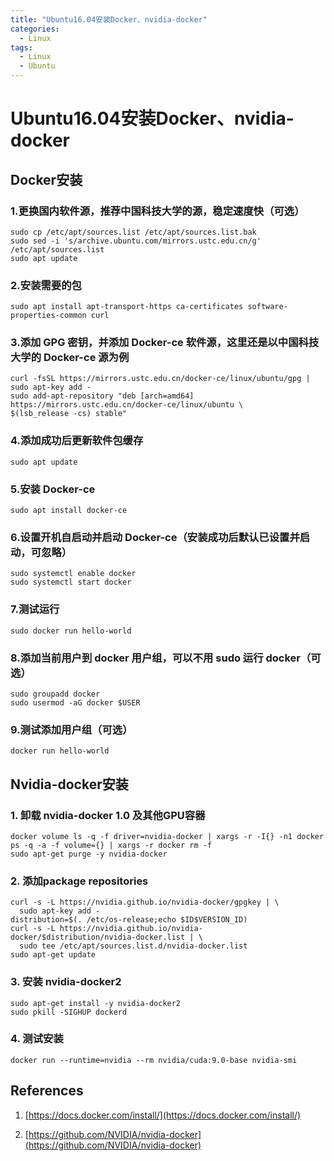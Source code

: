 ```yaml
---
title: "Ubuntu16.04安装Docker、nvidia-docker"
categories:
  - Linux
tags:
  - Linux
  - Ubuntu
---
```


# Ubuntu16.04安装Docker、nvidia-docker


## Docker安装


### 1.更换国内软件源，推荐中国科技大学的源，稳定速度快（可选）

    sudo cp /etc/apt/sources.list /etc/apt/sources.list.bak
    sudo sed -i 's/archive.ubuntu.com/mirrors.ustc.edu.cn/g' /etc/apt/sources.list
    sudo apt update


### 2.安装需要的包

    sudo apt install apt-transport-https ca-certificates software-properties-common curl


### 3.添加 GPG 密钥，并添加 Docker-ce 软件源，这里还是以中国科技大学的 Docker-ce 源为例

    curl -fsSL https://mirrors.ustc.edu.cn/docker-ce/linux/ubuntu/gpg | sudo apt-key add -
    sudo add-apt-repository "deb [arch=amd64] https://mirrors.ustc.edu.cn/docker-ce/linux/ubuntu \
    $(lsb_release -cs) stable"


### 4.添加成功后更新软件包缓存

    sudo apt update


### 5.安装 Docker-ce

    sudo apt install docker-ce


### 6.设置开机自启动并启动 Docker-ce（安装成功后默认已设置并启动，可忽略）

    sudo systemctl enable docker
    sudo systemctl start docker


### 7.测试运行

    sudo docker run hello-world


### 8.添加当前用户到 docker 用户组，可以不用 sudo 运行 docker（可选）

    sudo groupadd docker
    sudo usermod -aG docker $USER


### 9.测试添加用户组（可选）

    docker run hello-world

## Nvidia-docker安装


### 1\. 卸载 nvidia-docker 1.0 及其他GPU容器

    docker volume ls -q -f driver=nvidia-docker | xargs -r -I{} -n1 docker ps -q -a -f volume={} | xargs -r docker rm -f
    sudo apt-get purge -y nvidia-docker
    

### 2\. 添加package repositories

    curl -s -L https://nvidia.github.io/nvidia-docker/gpgkey | \
      sudo apt-key add -
    distribution=$(. /etc/os-release;echo $ID$VERSION_ID)
    curl -s -L https://nvidia.github.io/nvidia-docker/$distribution/nvidia-docker.list | \
      sudo tee /etc/apt/sources.list.d/nvidia-docker.list
    sudo apt-get update
    

### 3\. 安装 nvidia-docker2 

    sudo apt-get install -y nvidia-docker2
    sudo pkill -SIGHUP dockerd
    

### 4\. 测试安装

    docker run --runtime=nvidia --rm nvidia/cuda:9.0-base nvidia-smi
    

## References


1. [https://docs.docker.com/install/](https://docs.docker.com/install/)

2. [https://github.com/NVIDIA/nvidia-docker](https://github.com/NVIDIA/nvidia-docker)
